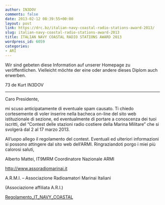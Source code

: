 ```yaml
---
author: IN3DOV
comments: false
date: 2013-02-12 08:39:55+00:00
layout: post
link: https://drc.bz/italian-navy-coastal-radio-stations-award-2013/
slug: italian-navy-coastal-radio-stations-award-2013
title: ITALIAN NAVY COASTAL RADIO STATIONS AWARD 2013
wordpress_id: 6059
categories:
- ARI
---
```


Wir sind gebeten diese Information auf unserer Homepage zu veröffentlichen. Vielleicht möchte der eine oder andere dieses Diplom auch erwerben.

73 de Kurt IN3DOV

__________________________________________________________

Caro Presidente,

mi scuso anticipatamente di eventuale spam causato. Ti chiedo cortesemente di voler inserire nella bacheca on-line del sito web istituzionale di sezione, ed eventualmente di portare a conoscenza dei tuoi iscritti, del “Contest delle stazioni radio costiere della Marina Militare” che si svolgerà dal 2 al 17 marzo 2013.

All’uopo allego il regolamento del contest. Eventuali ed ulteriori informazioni si possono attingere dal sito web dell’ARMI. Ringraziandoti porgo i miei più calorosi saluti,

Alberto Mattei, IT9MRM Coordinatore Nazionale ARMI

http://www.assoradiomarinai.it

A.R.M.I. – Associazione Radioamatori Marinai Italiani

(Associazione affiliata A.R.I.)

[Regolamento_IT_NAVY_COASTAL](https://drc.bz/wp-content/uploads/2013/02/Regolamento_IT_NAVY_COASTAL.pdf)
